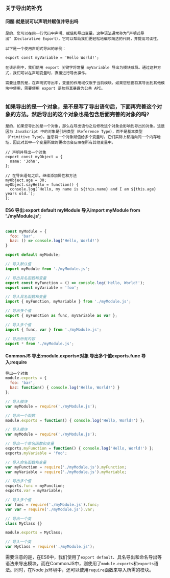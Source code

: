 ### 关于导出的补充

#### 问题:就是说可以声明并赋值并导出吗

```
是的，您可以在同一行代码中声明、赋值和导出变量。这种语法通常称为“声明式导出”（Declarative Export），它可以帮助我们更轻松地编写简洁的代码，并提高可读性。

以下是一个使用声明式导出的示例：

export const myVariable = 'Hello World!';

在该示例中，我们使用 export 关键字将常量 myVariable 导出为模块成员。通过这种方式，我们可以在声明变量时，直接进行导出操作。

需要注意的是，在声明式导出中，变量的作用域仅限于当前模块。如果您想要将其导出到其他模块中使用，需要使用 export 语句将其暴露为公共 API。


```

### 如果导出的是一个对象，是不是写了导出语句后，下面再完善这个对象的方法。然后导出的这个对象也是包含后面完善的对象的吗?

```
是的，如果您导出的是一个对象，那么在导出语句之后修改这个对象会影响到导出的对象。这是因为 JavaScript 中的对象是引用类型（Reference Type），而不是基本类型（Primitive Type）。当您将一个对象赋值给多个变量时，它们实际上都指向同一个内存地址，因此对其中一个变量所做的更改也会反映在所有其他变量中。
```

```
// 声明并导出一个对象
export const myObject = {
  name: 'John',
};

// 在导出语句之后，继续添加属性和方法
myObject.age = 30;
myObject.sayHello = function() {
  console.log(`Hello, my name is ${this.name} and I am ${this.age} years old.`);
};
```



#### ES6 导出:export default myModule   导入import myModule from './myModule.js';

```javascript

const myModule = {
  foo: 'bar',
  baz: () => console.log('Hello, World!')
}

export default myModule;

// 导入默认值
import myModule from './myModule.js';

// 导出具名函数和变量
export const myFunction = () => console.log('Hello, World!');
export const myVariable = 'foo';

// 导入具名函数和变量
import { myFunction, myVariable } from './myModule.js';

// 导出多个值
export { myFunction as func, myVariable as var };

// 导入多个值
import { func, var } from './myModule.js';

// 导出所有内容
export * from './myModule.js';
```

#### CommonJS 导出:module.exports=对象 导出多个值exports.func     导入:require

```javascript
导出一个对象
module.exports = {
  foo: 'bar',
  baz: function() { console.log('Hello, World!') }
};

// 导入模块
var myModule = require('./myModule.js');

// 导出一个函数
module.exports = function() { console.log('Hello, World!') };

// 导入模块
var myModule = require('./myModule.js');

// 导出一个命名函数和变量
exports.myFunction = function() { console.log('Hello, World!') };
exports.myVariable = 'foo';

// 导入命名函数和变量
var myFunction = require('./myModule.js').myFunction;
var myVariable = require('./myModule.js').myVariable;

// 导出多个值
exports.func = myFunction;
exports.var = myVariable;

// 导入多个值
var func = require('./myModule.js').func;
var var = require('./myModule.js').var;

// 导出一个类
class MyClass {}

module.exports = MyClass;

// 导入一个类
var MyClass = require('./myModule.js');
```

需要注意的是，在ES6中，我们使用了`export default`、具名导出和命名导出等语法来导出模块，而在CommonJS中，则使用了`module.exports`和`exports`语法。同时，在Node.js环境中，还可以使用`require`函数来导入所需的模块。